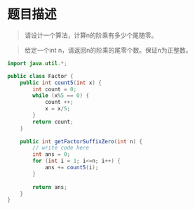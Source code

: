 # 题目描述
> 请设计一个算法，计算n的阶乘有多少个尾随零。

> 给定一个int n，请返回n的阶乘的尾零个数。保证n为正整数。


```java
import java.util.*;

public class Factor {
    public int count5(int x) {
        int count = 0;
        while (x%5 == 0) {
            count ++;
            x = x/5;
        }
        return count;
    }
    
    public int getFactorSuffixZero(int n) {
        // write code here
        int ans = 0;
        for (int i = 1; i<=n; i++) {
            ans += count5(i);
        }
        
        return ans;
    }
}

```